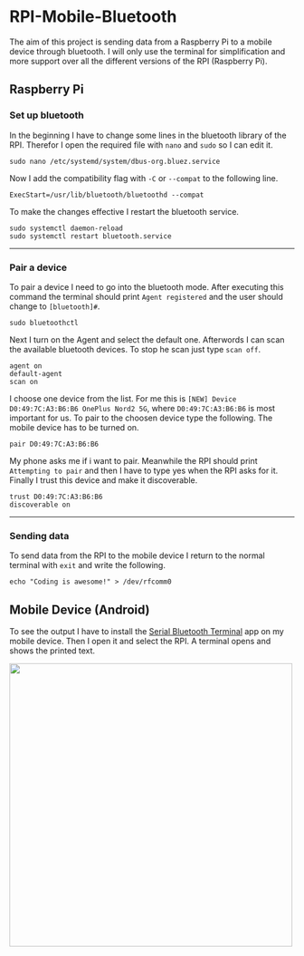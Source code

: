 # RPI-Mobile-Bluetooth
The aim of this project is sending data from a Raspberry Pi to a mobile device through bluetooth. I will only use the terminal for simplification and more support over all the different versions of the RPI (Raspberry Pi).
## Raspberry Pi
### Set up bluetooth
In the beginning I have to change some lines in the bluetooth library of the RPI. Therefor I open the required file with `nano` and `sudo` so I can edit it.
```
sudo nano /etc/systemd/system/dbus-org.bluez.service
```
Now I add the compatibility flag with `-C` or `--compat` to the following line.
```
ExecStart=/usr/lib/bluetooth/bluetoothd --compat
```
To make the changes effective I restart the bluetooth service.
```
sudo systemctl daemon-reload
sudo systemctl restart bluetooth.service
```
----
### Pair a device
To pair a device I need to go into the bluetooth mode. After executing this command the terminal should print `Agent registered` and the user should change to `[bluetooth]#`.
```
sudo bluetoothctl
```
Next I turn on the Agent and select the default one. Afterwords I can scan the available bluetooth devices. To stop he scan just type `scan off`.
```
agent on
default-agent
scan on
```
I choose one device from the list. For me this is `[NEW] Device D0:49:7C:A3:B6:B6 OnePlus Nord2 5G`, where `D0:49:7C:A3:B6:B6` is most important for us. To pair to the choosen device type the following. The mobile device has to be turned on.
```
pair D0:49:7C:A3:B6:B6
```
My phone asks me if i want to pair. Meanwhile the RPI should print `Attempting to pair` and then I have to type yes when the RPI asks for it. Finally I trust this device and make it discoverable.
```
trust D0:49:7C:A3:B6:B6
discoverable on
```
----
### Sending data
To send data from the RPI to the mobile device I return to the normal terminal with `exit` and write the following.
```
echo "Coding is awesome!" > /dev/rfcomm0
```
## Mobile Device (Android)
To see the output I have to install the [Serial Bluetooth Terminal](https://play.google.com/store/apps/details?id=de.kai_morich.serial_bluetooth_terminal) app on my mobile device. Then I open it and select the RPI. A terminal opens and shows the printed text.

<img src="https://user-images.githubusercontent.com/89461027/147749254-9f737f5d-6160-46b8-9cfd-972c5bb8a6dc.jpeg" height="500">

